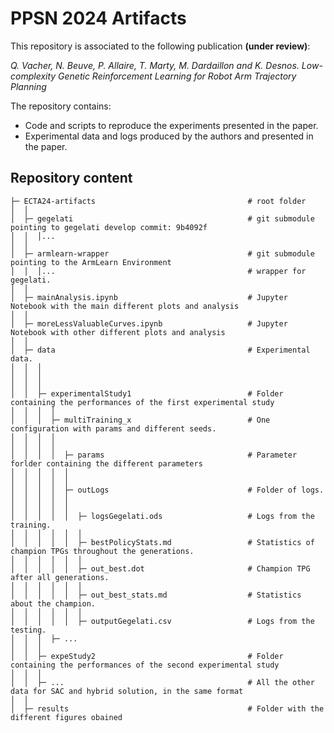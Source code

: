 # PPSN 2024 Artifacts

This repository is associated to the following publication **(under review)**:

*Q. Vacher, N. Beuve, P. Allaire, T. Marty, M. Dardaillon and K. Desnos. Low-complexity Genetic Reinforcement Learning for Robot Arm Trajectory Planning*

The repository contains:
* Code and scripts to reproduce the experiments presented in the paper.
* Experimental data and logs produced by the authors and presented in the paper.

## Repository content
```
├─ ECTA24-artifacts                                  # root folder
│  │                                           
│  ├─ gegelati                                       # git submodule pointing to gegelati develop commit: 9b4092f
│  │  │...                                     
│  │                                           
│  ├─ armlearn-wrapper                               # git submodule pointing to the ArmLearn Environment
│  │  │...                                           # wrapper for gegelati.
│  │
│  ├─ mainAnalysis.ipynb                             # Jupyter Notebook with the main different plots and analysis
│  │
│  ├─ moreLessValuableCurves.ipynb                   # Jupyter Notebook with other different plots and analysis
│  │   
│  ├─ data                                           # Experimental data.
│  │  │                                        
│  │  │                                        
│  │  │                                        
│  │  ├─ experimentalStudy1                          # Folder containing the performances of the first experimental study
│  │  │  │
│  │  │  ├─ multiTraining_x                          # One configuration with params and different seeds.
│  │  │  │
│  │  │  │  
│  │  │  │  ├─ params                                # Parameter forlder containing the different parameters
│  │  │  │  │  
│  │  │  │  │  
│  │  │  │  ├─ outLogs                               # Folder of logs.
│  │  │  │  │
│  │  │  │  │
│  │  │  │  │  ├─ logsGegelati.ods                   # Logs from the training.               
│  │  │  │  │  │
│  │  │  │  │  ├─ bestPolicyStats.md                 # Statistics of champion TPGs throughout the generations.
│  │  │  │  │  │                      
│  │  │  │  │  ├─ out_best.dot                       # Champion TPG after all generations.
│  │  │  │  │  │
│  │  │  │  │  ├─ out_best_stats.md                  # Statistics about the champion.
│  │  │  │  │  │
│  │  │  │  │  ├─ outputGegelati.csv                 # Logs from the testing.
│  │  │  ├─ ...       
│  │  │
│  │  ├─ expeStudy2                                  # Folder containing the performances of the second experimental study
│  │  │  
│  │  ├─ ...                                         # All the other data for SAC and hybrid solution, in the same format
│  │   
│  ├─ results                                        # Folder with the different figures obained
```
